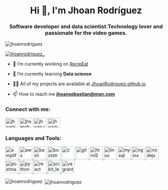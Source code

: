 <h1 align="center">Hi 👋, I'm Jhoan Rodríguez</h1>
<h3 align="center">Software developer and data scientist.Technology lover and passionate for the video games.</h3>

<p align="left"> <img src="https://komarev.com/ghpvc/?username=jhoanrodriguez&label=Profile%20views&color=0e75b6&style=flat" alt="jhoanrodriguez" /> </p>

<p align="left"> <a href="https://twitter.com/jhoanrodriguez_" target="blank"><img src="https://img.shields.io/twitter/follow/jhoanrodriguez_?logo=twitter&style=for-the-badge" alt="jhoanrodriguez_" /></a> </p>

- 🔭 I’m currently working on [RecipEat](recipeat.social)

- 🌱 I’m currently learning **Data science**

- 👨‍💻 All of my projects are available at [JhoanRodriguez.github.io](JhoanRodriguez.github.io)

- 📫 How to reach me **jhoansebastian@msn.com**

<h3 align="left">Connect with me:</h3>
<p align="left">
<a href="https://twitter.com/jhoanrodriguez_" target="blank"><img align="center" src="https://cdn.jsdelivr.net/npm/simple-icons@3.0.1/icons/twitter.svg" alt="jhoanrodriguez_" height="30" width="40" /></a>
<a href="https://linkedin.com/in/jhserohe" target="blank"><img align="center" src="https://cdn.jsdelivr.net/npm/simple-icons@3.0.1/icons/linkedin.svg" alt="jhserohe" height="30" width="40" /></a>
<a href="https://fb.com/jhoan.rodriguez.93" target="blank"><img align="center" src="https://cdn.jsdelivr.net/npm/simple-icons@3.0.1/icons/facebook.svg" alt="jhoan.rodriguez.93" height="30" width="40" /></a>
<a href="https://www.hackerrank.com/jhoanrodriguez" target="blank"><img align="center" src="https://cdn.jsdelivr.net/npm/simple-icons@3.0.1/icons/hackerrank.svg" alt="jhoanrodriguez" height="30" width="40" /></a>
</p>

<h3 align="left">Languages and Tools:</h3>
<p align="left"> <a href="https://aws.amazon.com/amplify/" target="_blank"> <img src="https://docs.amplify.aws/assets/logo-dark.svg" alt="amplify" width="40" height="40"/> </a> <a href="https://aws.amazon.com" target="_blank"> <img src="https://devicons.github.io/devicon/devicon.git/icons/amazonwebservices/amazonwebservices-original-wordmark.svg" alt="aws" width="40" height="40"/> </a> <a href="https://www.gnu.org/software/bash/" target="_blank"> <img src="https://www.vectorlogo.zone/logos/gnu_bash/gnu_bash-icon.svg" alt="bash" width="40" height="40"/> </a> <a href="https://getbootstrap.com" target="_blank"> <img src="https://devicons.github.io/devicon/devicon.git/icons/bootstrap/bootstrap-plain.svg" alt="bootstrap" width="40" height="40"/> </a> <a href="https://www.cprogramming.com/" target="_blank"> <img src="https://devicons.github.io/devicon/devicon.git/icons/c/c-original.svg" alt="c" width="40" height="40"/> </a> <a href="https://git-scm.com/" target="_blank"> <img src="https://www.vectorlogo.zone/logos/git-scm/git-scm-icon.svg" alt="git" width="40" height="40"/> </a> <a href="https://www.w3.org/html/" target="_blank"> <img src="https://devicons.github.io/devicon/devicon.git/icons/html5/html5-original-wordmark.svg" alt="html5" width="40" height="40"/> </a> <a href="https://www.linux.org/" target="_blank"> <img src="https://devicons.github.io/devicon/devicon.git/icons/linux/linux-original.svg" alt="linux" width="40" height="40"/> </a> <a href="https://www.mysql.com/" target="_blank"> <img src="https://devicons.github.io/devicon/devicon.git/icons/mysql/mysql-original-wordmark.svg" alt="mysql" width="40" height="40"/> </a> <a href="https://www.nginx.com" target="_blank"> <img src="https://devicons.github.io/devicon/devicon.git/icons/nginx/nginx-original.svg" alt="nginx" width="40" height="40"/> </a> <a href="https://nodejs.org" target="_blank"> <img src="https://devicons.github.io/devicon/devicon.git/icons/nodejs/nodejs-original-wordmark.svg" alt="nodejs" width="40" height="40"/> </a> <a href="https://postman.com" target="_blank"> <img src="https://www.vectorlogo.zone/logos/getpostman/getpostman-icon.svg" alt="postman" width="40" height="40"/> </a> <a href="https://www.python.org" target="_blank"> <img src="https://devicons.github.io/devicon/devicon.git/icons/python/python-original.svg" alt="python" width="40" height="40"/> </a> <a href="https://reactjs.org/" target="_blank"> <img src="https://devicons.github.io/devicon/devicon.git/icons/react/react-original-wordmark.svg" alt="react" width="40" height="40"/> </a> <a href="https://scikit-learn.org/" target="_blank"> <img src="https://upload.wikimedia.org/wikipedia/commons/0/05/Scikit_learn_logo_small.svg" alt="scikit_learn" width="40" height="40"/> </a> <a href="https://www.vagrantup.com/" target="_blank"> <img src="https://www.vectorlogo.zone/logos/vagrantup/vagrantup-icon.svg" alt="vagrant" width="40" height="40"/> </a> </p>

<p><img align="left" src="https://github-readme-stats.vercel.app/api/top-langs?username=jhoanrodriguez&show_icons=true&locale=en&layout=compact" alt="jhoanrodriguez" /></p>

<p>&nbsp;<img align="center" src="https://github-readme-stats.vercel.app/api?username=jhoanrodriguez&show_icons=true&locale=en" alt="jhoanrodriguez" /></p>
